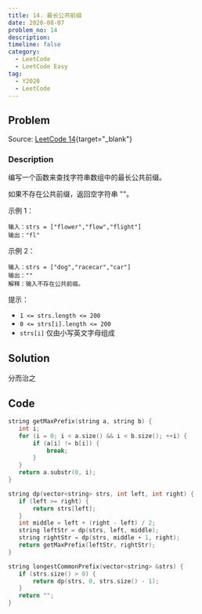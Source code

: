 ```yaml
---
title: 14. 最长公共前缀
date: 2020-08-07
problem_no: 14
description: 
timeline: false
category:
  - LeetCode
  - LeetCode Easy
tag:
  - Y2020
  - LeetCode
---
```


<!-- Description. -->

<!-- more -->

## Problem

Source: [LeetCode 14](https://leetcode-cn.com/problems/longest-common-prefix/){target="_blank"}

### Description

编写一个函数来查找字符串数组中的最长公共前缀。

如果不存在公共前缀，返回空字符串 ""。

示例 1：

```text
输入：strs = ["flower","flow","flight"]
输出："fl"
```

示例 2：

```text
输入：strs = ["dog","racecar","car"]
输出：""
解释：输入不存在公共前缀。
```

提示：

- `1 <= strs.length <= 200`
- `0 <= strs[i].length <= 200`
- `strs[i]` 仅由小写英文字母组成

## Solution

分而治之

## Code

 ```cpp
string getMaxPrefix(string a, string b) {
    int i;
    for (i = 0; i < a.size() && i < b.size(); ++i) {
        if (a[i] != b[i]) {
            break;
        }
    }
    return a.substr(0, i);
}

string dp(vector<string> strs, int left, int right) {
    if (left >= right) {
        return strs[left];
    }
    int middle = left + (right - left) / 2;
    string leftStr = dp(strs, left, middle);
    string rightStr = dp(strs, middle + 1, right);
    return getMaxPrefix(leftStr, rightStr);
}

string longestCommonPrefix(vector<string> &strs) {
    if (strs.size() > 0) {
        return dp(strs, 0, strs.size() - 1);
    }
    return "";
}
```
